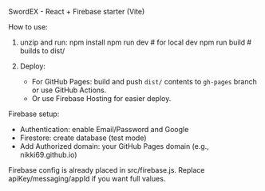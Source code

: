 
SwordEX - React + Firebase starter (Vite)

How to use:
1. unzip and run:
   npm install
   npm run dev    # for local dev
   npm run build  # builds to dist/

2. Deploy:
   - For GitHub Pages: build and push `dist/` contents to `gh-pages` branch or use GitHub Actions.
   - Or use Firebase Hosting for easier deploy.

Firebase setup:
- Authentication: enable Email/Password and Google
- Firestore: create database (test mode)
- Add Authorized domain: your GitHub Pages domain (e.g., nikki69.github.io)

Firebase config is already placed in src/firebase.js. Replace apiKey/messaging/appId if you want full values.
